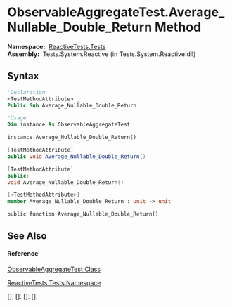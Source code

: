 # ObservableAggregateTest.Average\_Nullable\_Double\_Return Method

**Namespace:**  [ReactiveTests.Tests](ReactiveTests.Tests\ReactiveTests.Tests.md)  
**Assembly:**  Tests.System.Reactive (in Tests.System.Reactive.dll)

## Syntax

```vb
'Declaration
<TestMethodAttribute> _
Public Sub Average_Nullable_Double_Return
```

```vb
'Usage
Dim instance As ObservableAggregateTest

instance.Average_Nullable_Double_Return()
```

```csharp
[TestMethodAttribute]
public void Average_Nullable_Double_Return()
```

```c++
[TestMethodAttribute]
public:
void Average_Nullable_Double_Return()
```

```fsharp
[<TestMethodAttribute>]
member Average_Nullable_Double_Return : unit -> unit 
```

```jscript
public function Average_Nullable_Double_Return()
```

## See Also

#### Reference

[ObservableAggregateTest Class](ObservableAggregateTest\ObservableAggregateTest.md)

[ReactiveTests.Tests Namespace](ReactiveTests.Tests\ReactiveTests.Tests.md)

[]: 
[]: 
[]: 
[]: 